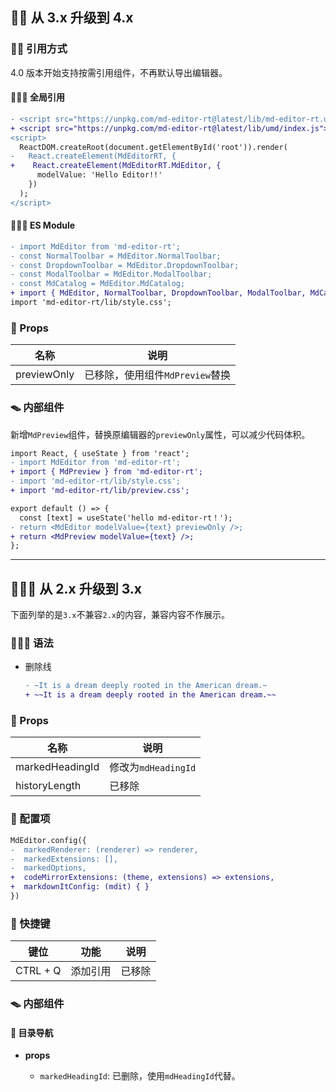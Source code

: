## 🧙🏼 从 3.x 升级到 4.x

### 🏄🏼 引用方式

4.0 版本开始支持按需引用组件，不再默认导出编辑器。

#### 🏄🏼‍♂️ 全局引用

```diff
- <script src="https://unpkg.com/md-editor-rt@latest/lib/md-editor-rt.umd.js"></script>
+ <script src="https://unpkg.com/md-editor-rt@latest/lib/umd/index.js"></script>
<script>
  ReactDOM.createRoot(document.getElementById('root')).render(
-   React.createElement(MdEditorRT, {
+    React.createElement(MdEditorRT.MdEditor, {
      modelValue: 'Hello Editor!!'
    })
  );
</script>
```

#### 🏄🏼‍♀️ ES Module

```diff
- import MdEditor from 'md-editor-rt';
- const NormalToolbar = MdEditor.NormalToolbar;
- const DropdownToolbar = MdEditor.DropdownToolbar;
- const ModalToolbar = MdEditor.ModalToolbar;
- const MdCatalog = MdEditor.MdCatalog;
+ import { MdEditor, NormalToolbar, DropdownToolbar, ModalToolbar, MdCatalog } from 'md-editor-rt';
import 'md-editor-rt/lib/style.css';
```

### 🔖 Props

| 名称        | 说明                            |
| ----------- | ------------------------------- |
| previewOnly | 已移除，使用组件`MdPreview`替换 |

### 🪤 内部组件

新增`MdPreview`组件，替换原编辑器的`previewOnly`属性，可以减少代码体积。

```diff
import React, { useState } from 'react';
- import MdEditor from 'md-editor-rt';
+ import { MdPreview } from 'md-editor-rt';
- import 'md-editor-rt/lib/style.css';
+ import 'md-editor-rt/lib/preview.css';

export default () => {
  const [text] = useState('hello md-editor-rt！');
- return <MdEditor modelValue={text} previewOnly />;
+ return <MdPreview modelValue={text} />;
};
```

---

## 🧙🏻‍♂️ 从 2.x 升级到 3.x

下面列举的是`3.x`不兼容`2.x`的内容，兼容内容不作展示。

### 🤹🏼‍♂️ 语法

- 删除线

  ```diff
  - ~It is a dream deeply rooted in the American dream.~
  + ~~It is a dream deeply rooted in the American dream.~~
  ```

### 🔩 Props

| 名称            | 说明                |
| --------------- | ------------------- |
| markedHeadingId | 修改为`mdHeadingId` |
| historyLength   | 已移除              |

### 🤿 配置项

```diff
MdEditor.config({
-  markedRenderer: (renderer) => renderer,
-  markedExtensions: [],
-  markedOptions,
+  codeMirrorExtensions: (theme, extensions) => extensions,
+  markdownItConfig: (mdit) { }
})
```

### 🎤 快捷键

| 键位     | 功能     | 说明   |
| -------- | -------- | ------ |
| CTRL + Q | 添加引用 | 已移除 |

### 🪤 内部组件

#### 🐻 目录导航

- **props**

  - `markedHeadingId`: 已删除，使用`mdHeadingId`代替。
